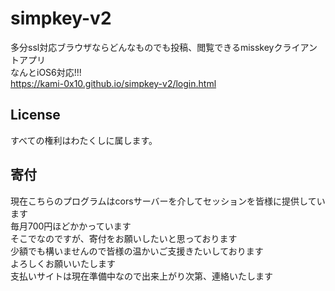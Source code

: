 # simpkey-v2
多分ssl対応ブラウザならどんなものでも投稿、閲覧できるmisskeyクライアントアプリ<br>
なんとiOS6対応!!!<br>
https://kami-0x10.github.io/simpkey-v2/login.html<br>

## License
すべての権利はわたくしに属します。

## 寄付
現在こちらのプログラムはcorsサーバーを介してセッションを皆様に提供しています<br>
毎月700円ほどかかっています<br>
そこでなのですが、寄付をお願いしたいと思っております<br>
少額でも構いませんので皆様の温かいご支援きたいしております<br>
よろしくお願いいたします<br>
支払いサイトは現在準備中なので出来上がり次第、連絡いたします<br>
